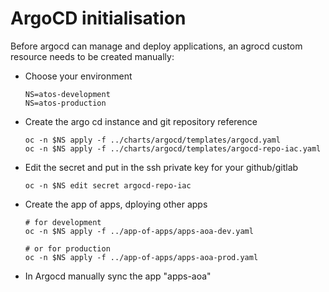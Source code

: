 # ArgoCD initialisation
Before argocd can manage and deploy applications, an agrocd custom resource needs to be created manually:

* Choose your environment
    ```
    NS=atos-development
    NS=atos-production
    ```

* Create the argo cd instance and git repository reference
    ```
    oc -n $NS apply -f ../charts/argocd/templates/argocd.yaml
    oc -n $NS apply -f ../charts/argocd/templates/argocd-repo-iac.yaml
    ```

* Edit the secret and put in the ssh private key for your github/gitlab
    ```
    oc -n $NS edit secret argocd-repo-iac
    ```

* Create the app of apps, dploying other apps
    ```
    # for development
    oc -n $NS apply -f ../app-of-apps/apps-aoa-dev.yaml

    # or for production
    oc -n $NS apply -f ../app-of-apps/apps-aoa-prod.yaml
    ```

* In Argocd manually sync the app "apps-aoa"